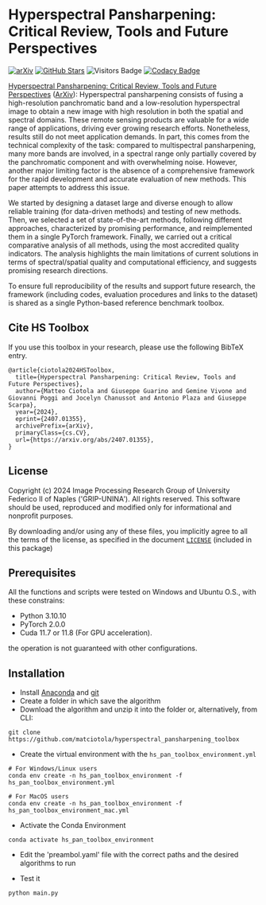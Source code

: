 # Hyperspectral Pansharpening: Critical Review, Tools and Future Perspectives

[![arXiv](https://img.shields.io/badge/arXiv-Paper-<COLOR>.svg)](https://arxiv.org/abs/2407.01355)
[![GitHub Stars](https://img.shields.io/github/stars/matciotola/hyperspectral_pansharpening_toolbox?style=social)](https://github.com/matciotola/hyperspectral_pansharpening_toolbox)
![Visitors Badge](https://img.shields.io/endpoint?url=https%3A%2F%2Fhits.dwyl.com%2Fmatciotola%2Fhyperspectral_pansharpening_toolbox.json&style=flat&color=blue)
[![Codacy Badge](https://app.codacy.com/project/badge/Grade/68906119170e489cbf98512fac6b9571)](https://app.codacy.com/gh/matciotola/hyperspectral_pansharpening_toolbox/dashboard?utm_source=gh&utm_medium=referral&utm_content=&utm_campaign=Badge_grade)


[Hyperspectral Pansharpening: Critical Review, Tools and Future Perspectives](https://github.com/matciotola/hyperspectral_pansharpening_toolbox) ([ArXiv](https://arxiv.org/abs/2407.01355)): Hyperspectral pansharpening consists of fusing a high-resolution panchromatic band and a low-resolution hyperspectral image to obtain a new image with high resolution in both the spatial and spectral domains.
These remote sensing products are valuable for a wide range of applications, driving ever growing research efforts.
Nonetheless, results still do not meet application demands.
In part, this comes from the technical complexity of the task: compared to multispectral pansharpening, many more bands are involved, in a spectral range only partially covered by the panchromatic component and with overwhelming noise.
However, another major limiting factor is the absence of a comprehensive framework for the rapid development and accurate evaluation of new methods.
This paper attempts to address this issue.
 
We started by designing a dataset large and diverse enough to allow reliable training (for data-driven methods) and testing of new methods.
Then, we selected a set of state-of-the-art methods, following different approaches, characterized by promising performance, and reimplemented them in a single PyTorch framework.
Finally, we carried out a critical comparative analysis of all methods,  using the most accredited quality indicators.
The analysis highlights the main limitations of current solutions in terms of spectral/spatial quality and computational efficiency, and suggests promising research directions.
 
To ensure full reproducibility of the results and support future research,
the framework (including codes, evaluation procedures and links to the dataset) is shared as a single Python-based reference benchmark toolbox.

## Cite HS Toolbox
If you use this toolbox in your research, please use the following BibTeX entry.

    @article{ciotola2024HSToolbox,
      title={Hyperspectral Pansharpening: Critical Review, Tools and Future Perspectives}, 
      author={Matteo Ciotola and Giuseppe Guarino and Gemine Vivone and Giovanni Poggi and Jocelyn Chanussot and Antonio Plaza and Giuseppe Scarpa},
      year={2024},
      eprint={2407.01355},
      archivePrefix={arXiv},
      primaryClass={cs.CV},
      url={https://arxiv.org/abs/2407.01355}, 
    }


## License

Copyright (c) 2024 Image Processing Research Group of University Federico II of Naples ('GRIP-UNINA').
All rights reserved.
This software should be used, reproduced and modified only for informational and nonprofit purposes.

By downloading and/or using any of these files, you implicitly agree to all the
terms of the license, as specified in the document [`LICENSE`](https://github.com/matciotola/hyperspectral_pansharpening_toolbox/LICENSE.md)
(included in this package)

## Prerequisites

All the functions and scripts were tested on Windows and Ubuntu O.S., with these constrains:

*   Python 3.10.10
*   PyTorch 2.0.0
*   Cuda 11.7 or 11.8 (For GPU acceleration).

the operation is not guaranteed with other configurations.

## Installation

*   Install [Anaconda](https://www.anaconda.com/products/individual) and [git](https://git-scm.com/downloads)
*   Create a folder in which save the algorithm
*   Download the algorithm and unzip it into the folder or, alternatively, from CLI:

<!---->

    git clone https://github.com/matciotola/hyperspectral_pansharpening_toolbox

*   Create the virtual environment with the `hs_pan_toolbox_environment.yml`

<!---->
    # For Windows/Linux users
    conda env create -n hs_pan_toolbox_environment -f hs_pan_toolbox_environment.yml

    # For MacOS users
    conda env create -n hs_pan_toolbox_environment -f hs_pan_toolbox_environment_mac.yml 

*   Activate the Conda Environment

<!---->

    conda activate hs_pan_toolbox_environment

* Edit the 'preambol.yaml' file with the correct paths and the desired algorithms to run

*   Test it

<!---->

    python main.py 



